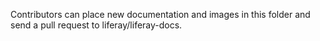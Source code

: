 Contributors can place new documentation and images in this folder and send a
pull request to liferay/liferay-docs.

